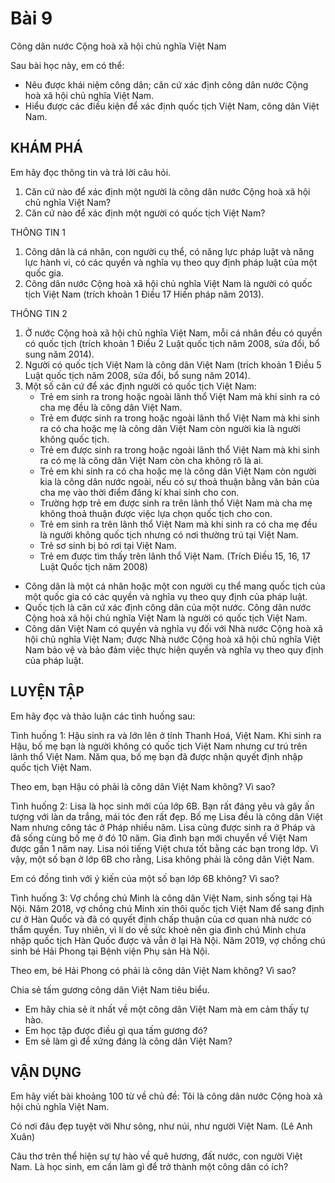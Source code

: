# Bài 9
Công dân nước Cộng hoà xã hội chủ nghĩa Việt Nam

Sau bài học này, em có thể:
* Nêu được khái niệm công dân; căn cứ xác định công dân nước Cộng hoà xã hội chủ nghĩa Việt Nam.
* Hiểu được các điều kiện để xác định quốc tịch Việt Nam, công dân Việt Nam.

## KHÁM PHÁ
Em hãy đọc thông tin và trả lời câu hỏi.
1. Căn cứ nào để xác định một người là công dân nước Cộng hoà xã hội chủ nghĩa Việt Nam?
2. Căn cứ nào để xác định một người có quốc tịch Việt Nam?

THÔNG TIN 1
1. Công dân là cá nhân, con người cụ thể, có năng lực pháp luật và năng lực hành vi, có các quyền và nghĩa vụ theo quy định pháp luật của một quốc gia.
2. Công dân nước Cộng hoà xã hội chủ nghĩa Việt Nam là người có quốc tịch Việt Nam (trích khoản 1 Điều 17 Hiến pháp năm 2013).

THÔNG TIN 2
1. Ở nước Cộng hoà xã hội chủ nghĩa Việt Nam, mỗi cá nhân đều có quyền có quốc tịch (trích khoản 1 Điều 2 Luật quốc tịch năm 2008, sửa đổi, bổ sung năm 2014).
2. Người có quốc tịch Việt Nam là công dân Việt Nam (trích khoản 1 Điều 5 Luật quốc tịch năm 2008, sửa đổi, bổ sung năm 2014).
3. Một số căn cứ để xác định người có quốc tịch Việt Nam:
    - Trẻ em sinh ra trong hoặc ngoài lãnh thổ Việt Nam mà khi sinh ra có cha mẹ đều là công dân Việt Nam.
    - Trẻ em được sinh ra trong hoặc ngoài lãnh thổ Việt Nam mà khi sinh ra có cha hoặc mẹ là công dân Việt Nam còn người kia là người không quốc tịch.
    - Trẻ em được sinh ra trong hoặc ngoài lãnh thổ Việt Nam mà khi sinh ra có mẹ là công dân Việt Nam còn cha không rõ là ai.
    - Trẻ em khi sinh ra có cha hoặc mẹ là công dân Việt Nam còn người kia là công dân nước ngoài, nếu có sự thoả thuận bằng văn bản của cha mẹ vào thời điểm đăng kí khai sinh cho con.
    - Trường hợp trẻ em được sinh ra trên lãnh thổ Việt Nam mà cha mẹ không thoả thuận được việc lựa chọn quốc tịch cho con.
    - Trẻ em sinh ra trên lãnh thổ Việt Nam mà khi sinh ra có cha mẹ đều là người không quốc tịch nhưng có nơi thường trú tại Việt Nam.
    - Trẻ sơ sinh bị bỏ rơi tại Việt Nam.
    - Trẻ em được tìm thấy trên lãnh thổ Việt Nam.
(Trích Điều 15, 16, 17 Luật Quốc tịch năm 2008)

- Công dân là một cá nhân hoặc một con người cụ thể mang quốc tịch của một quốc gia có các quyền và nghĩa vụ theo quy định của pháp luật.
- Quốc tịch là căn cứ xác định công dân của một nước. Công dân nước Cộng hoà xã hội chủ nghĩa Việt Nam là người có quốc tịch Việt Nam.
- Công dân Việt Nam có quyền và nghĩa vụ đối với Nhà nước Cộng hoà xã hội chủ nghĩa Việt Nam; được Nhà nước Cộng hoà xã hội chủ nghĩa Việt Nam bảo vệ và bảo đảm việc thực hiện quyền và nghĩa vụ theo quy định của pháp luật.

## LUYỆN TẬP
Em hãy đọc và thảo luận các tình huống sau:

Tình huống 1: Hậu sinh ra và lớn lên ở tỉnh Thanh Hoá, Việt Nam. Khi sinh ra Hậu, bố mẹ bạn là người không có quốc tịch Việt Nam nhưng cư trú trên lãnh thổ Việt Nam. Năm qua, bố mẹ bạn đã được nhận quyết định nhập quốc tịch Việt Nam.

Theo em, bạn Hậu có phải là công dân Việt Nam không? Vì sao?

Tình huống 2: Lisa là học sinh mới của lớp 6B. Bạn rất đáng yêu và gây ấn tượng với làn da trắng, mái tóc đen rất đẹp. Bố mẹ Lisa đều là công dân Việt Nam nhưng công tác ở Pháp nhiều năm. Lisa cũng được sinh ra ở Pháp và đã sống cùng bố mẹ ở đó 10 năm. Gia đình bạn mới chuyển về Việt Nam được gần 1 năm nay. Lisa nói tiếng Việt chưa tốt bằng các bạn trong lớp. Vì vậy, một số bạn ở lớp 6B cho rằng, Lisa không phải là công dân Việt Nam.

Em có đồng tình với ý kiến của một số bạn lớp 6B không? Vì sao?

Tình huống 3: Vợ chồng chú Minh là công dân Việt Nam, sinh sống tại Hà Nội. Năm 2018, vợ chồng chú Minh xin thôi quốc tịch Việt Nam để sang định cư ở Hàn Quốc và đã có quyết định chấp thuận của cơ quan nhà nước có thẩm quyền. Tuy nhiên, vì lí do về sức khoẻ nên gia đình chú Minh chưa nhập quốc tịch Hàn Quốc được và vẫn ở lại Hà Nội. Năm 2019, vợ chồng chú sinh bé Hải Phong tại Bệnh viện Phụ sản Hà Nội.

Theo em, bé Hải Phong có phải là công dân Việt Nam không? Vì sao?

Chia sẻ tấm gương công dân Việt Nam tiêu biểu.
- Em hãy chia sẻ ít nhất về một công dân Việt Nam mà em cảm thấy tự hào.
- Em học tập được điều gì qua tấm gương đó?
- Em sẽ làm gì để xứng đáng là công dân Việt Nam?

## VẬN DỤNG
Em hãy viết bài khoảng 100 từ về chủ đề: Tôi là công dân nước Cộng hoà xã hội chủ nghĩa Việt Nam.

Có nơi đâu đẹp tuyệt vời
Như sông, như núi, như người Việt Nam.
(Lê Anh Xuân)

Câu thơ trên thể hiện sự tự hào về quê hương, đất nước, con người Việt Nam. Là học sinh, em cần làm gì để trở thành một công dân có ích?

